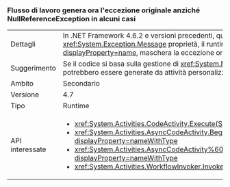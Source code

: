 ### <a name="workflow-now-throws-original-exception-instead-of-nullreferenceexception-in-some-cases"></a>Flusso di lavoro genera ora l'eccezione originale anziché NullReferenceException in alcuni casi

|   |   |
|---|---|
|Dettagli|In .NET Framework 4.6.2 e versioni precedenti, quando il metodo Execute di un'attività flusso di lavoro genera un'eccezione con un <code>null</code> valore per il <xref:System.Exception.Message> proprietà, il runtime del flusso di lavoro System. Activities genera un <xref:System.NullReferenceException?displayProperty=name>, maschera la eccezione originale. In 4.7 il Framework .NET, viene generata l'eccezione mascherato in precedenza.|
|Suggerimento|Se il codice si basa sulla gestione di <xref:System.NullReferenceException?displayProperty=name>, modificarlo per intercettare le eccezioni che potrebbero essere generate da attività personalizzate.|
|Ambito|Secondario|
|Versione|4.7|
|Tipo|Runtime|
|API interessate|<ul><li><xref:System.Activities.CodeActivity.Execute(System.Activities.CodeActivityContext)?displayProperty=nameWithType></li><li><xref:System.Activities.AsyncCodeActivity.BeginExecute(System.Activities.AsyncCodeActivityContext,System.AsyncCallback,System.Object)?displayProperty=nameWithType></li><li><xref:System.Activities.AsyncCodeActivity%601.BeginExecute(System.Activities.AsyncCodeActivityContext,System.AsyncCallback,System.Object)?displayProperty=nameWithType></li><li><xref:System.Activities.WorkflowInvoker.Invoke?displayProperty=nameWithType></li></ul>|

